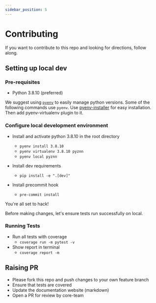 ```yaml
---
sidebar_position: 5
---
```


# Contributing

If you want to contribute to this repo and looking for directions, follow along.

## Setting up local dev

### Pre-requisites

- Python 3.8.10 (preferred)

We suggest using [`pyenv`](https://github.com/pyenv/pyenv-virtualenv) to easily manage python versions. Some of the following commands use `pyenv`.
Use [pyenv-installer](https://github.com/pyenv/pyenv-installer) for easy installation. Then add pyenv-virtualenv plugin to it.

### Configure local development environment

- Install and activate python 3.8.10 in the root directory

  - `pyenv install 3.8.10`
  - `pyenv virtualenv 3.8.10 pyznn`
  - `pyenv local pyznn`

- Install dev requirements

  - `pip install -e ".[dev]"`

- Install precommit hook

  - `pre-commit install`

You're all set to hack!

Before making changes, let's ensure tests run successfully on local.

### Running Tests

- Run all tests with coverage
  - `coverage run -m pytest -v`
- Show report in terminal
  - `coverage report -m`

## Raising PR

- Please fork this repo and push changes to your own feature branch
- Ensure that tests are covered
- Update the documentation website (markdown)
- Open a PR for review by core-team
